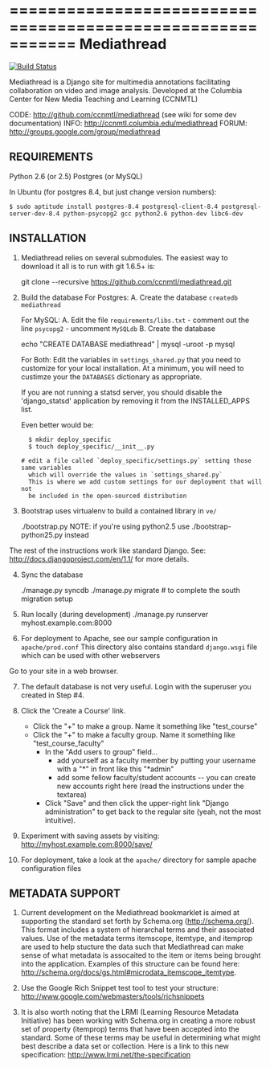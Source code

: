 ===========================================================
Mediathread
===========================================================

[![Build Status](https://travis-ci.org/ccnmtl/mediathread.png)](https://travis-ci.org/ccnmtl/mediathread)

Mediathread is a Django site for multimedia annotations facilitating
collaboration on video and image analysis. Developed at the Columbia
Center for New Media Teaching and Learning (CCNMTL)

CODE: http://github.com/ccnmtl/mediathread (see wiki for some dev documentation)
INFO: http://ccnmtl.columbia.edu/mediathread
FORUM: http://groups.google.com/group/mediathread

REQUIREMENTS
------------
Python 2.6 (or 2.5)
Postgres (or MySQL)

In Ubuntu (for postgres 8.4, but just change version numbers):

    $ sudo aptitude install postgres-8.4 postgresql-client-8.4 postgresql-server-dev-8.4 python-psycopg2 gcc python2.6 python-dev libc6-dev 


INSTALLATION
------------

1. Mediathread relies on several submodules.  The easiest way to download
   it all is to run with git 1.6.5+ is:

    git clone --recursive https://github.com/ccnmtl/mediathread.git

2. Build the database
   For Postgres:
     A. Create the database `createdb mediathread`

   For MySQL:
     A. Edit the file `requirements/libs.txt`
        - comment out the line `psycopg2`
        - uncomment `MySQLdb`
     B. Create the database

    echo "CREATE DATABASE mediathread" | mysql -uroot -p mysql

   For Both:
     Edit the variables in `settings_shared.py` that you need to customize for your local installation.
     At a minimum, you will need to custimze your the `DATABASES` dictionary as appropriate.

     If you are not running a statsd server, you should disable the 'django_statsd' application by removing 
     it from the INSTALLED_APPS list.
     
     Even better would be:

         $ mkdir deploy_specific
         $ touch deploy_specific/__init__.py

       # edit a file called `deploy_specific/settings.py` setting those same variables
         which will override the values in `settings_shared.py`
         This is where we add custom settings for our deployment that will not
         be included in the open-sourced distribution



3. Bootstrap uses virtualenv to build a contained library in `ve/`

    ./bootstrap.py
    NOTE: if you're using python2.5 use ./bootstrap-python25.py instead

The rest of the instructions work like standard Django.  See:
 http://docs.djangoproject.com/en/1.1/ for more details.

4. Sync the database

    ./manage.py syncdb
    ./manage.py migrate # to complete the south migration setup

5. Run locally (during development)
    ./manage.py runserver myhost.example.com:8000

6. For deployment to Apache, see our sample configuration in `apache/prod.conf`
   This directory also contains standard `django.wsgi` file which can be used
   with other webservers

Go to your site in a web browser.

7. The default database is not very useful.  Login with the superuser you
   created in Step #4.

8. Click the 'Create a Course' link.
    - Click the "+" to make a group.  Name it something like "test_course"
    - Click the "+" to make a faculty group.  Name it something like "test_course_faculty"
        - In the "Add users to group" field...
            - add yourself as a faculty member by putting your username with a "*" in front
              like this "*admin"
            - add some fellow faculty/student accounts -- you can create new accounts right here
              (read the instructions under the textarea)
        - Click "Save" and then click the upper-right link "Django administration" to get back to the regular site (yeah, not the most intuitive).

9. Experiment with saving assets by visiting:
   http://myhost.example.com:8000/save/

10. For deployment, take a look at the `apache/` directory for sample apache configuration files

METADATA SUPPORT
----------------
1. Current development on the Mediathread bookmarklet is aimed at supporting the standard set forth by Schema.org (http://schema.org/). This format includes a system of hierarchal terms and their associated values. Use of the metadata terms itemscope, itemtype, and itemprop are used to help stucture the data such that Mediathread can make sense of what metadata is assocaited to the item or items being brought into the application. Examples of this structure can be found here: http://schema.org/docs/gs.html#microdata_itemscope_itemtype.

2. Use the Google Rich Snippet test tool to test your structure: http://www.google.com/webmasters/tools/richsnippets

3. It is also worth noting that the LRMI (Learning Resource Metadata Initiative) has been working with Schema.org in creating a more robust set of property (itemprop) terms that have been accepted into the standard. Some of these terms may be useful in determining what might best describe a data set or collection. Here is a link to this new specification: http://www.lrmi.net/the-specification
